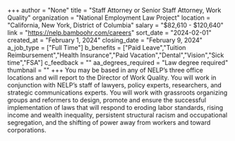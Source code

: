 +++
author = "None"
title = "Staff Attorney or Senior Staff Attorney, Work Quality"
organization = "National Employment Law Project"
location = "California, New York, District of Columbia"
salary = "$82,610 - $120,640"
link = "https://nelp.bamboohr.com/careers"
sort_date = "2024-02-01"
created_at = "February 1, 2024"
closing_date = "February 9, 2024"
a_job_type = ["Full Time"]
b_benefits = ["Paid Leave","Tuition Reimbursement","Health Insurance","Paid Vacation","Dental","Vision","Sick time","FSA"]
c_feedback = ""
aa_degrees_required = "Law degree required"
thumbnail = ""
+++
You may be based in any of NELP’s three office locations and will report to the Director of Work Quality. You will work in conjunction with NELP’s staff of lawyers, policy experts, researchers, and strategic communications experts. You will work with grassroots organizing groups and reformers to design, promote and ensure the successful implementation of laws that will respond to eroding labor standards, rising income and wealth inequality, persistent structural racism and occupational segregation, and the shifting of power away from workers and toward corporations.